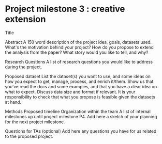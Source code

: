 # Project milestone 3 : creative extension

Title

Abstract
A 150 word description of the project idea, goals, datasets used. What's the motivation behind your project? How do you propose to extend the analysis from the paper? What story would you like to tell, and why? 

Research Questions
A list of research questions you would like to address during the project.

Proposed dataset
List the dataset(s) you want to use, and some ideas on how you expect to get, manage, process, and enrich it/them. Show us that you've read the docs and some examples, and that you have a clear idea on what to expect. Discuss data size and format if relevant. It is your responsibility to check that what you propose is feasible given the datasets at hand.

Methods
Proposed timeline
Organization within the team
A list of internal milestones up until project milestone P4. Add here a sketch of your planning for the next project milestone.

Questions for TAs (optional)
Add here any questions you have for us related to the proposed project.
